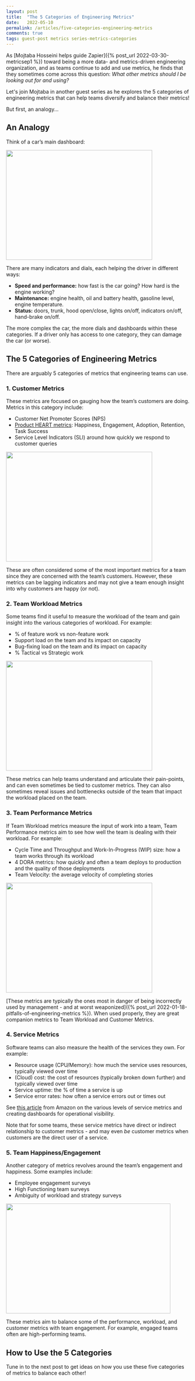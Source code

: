 ```yaml
---
layout: post
title:  "The 5 Categories of Engineering Metrics"
date:   2022-05-10
permalink: /articles/five-categories-engineering-metrics
comments: true
tags: guest-post metrics series-metrics-categories
---
```


As [Mojtaba Hosseini helps guide Zapier]({% post_url 2022-03-30-metricsep1 %}) toward being a more data- and metrics-driven engineering organization, and as teams continue to add and use metrics, he finds that they sometimes come across this question: _What other metrics should I be looking out for and using?_ 

Let's join Mojtaba in another guest series as he explores the 5 categories of engineering metrics that can help teams diversify and balance their metrics!

But first, an analogy...

## An Analogy

Think of a car’s main dashboard:

<div id="blog-photo">
	<img src="https://cdn.zappy.app/11e732ad5dfd5a2172935a9fec29785f.png" alt="" width="400" height="300">
</div>

There are many indicators and dials, each helping the driver in different ways:

- **Speed and performance:** how fast is the car going? How hard is the engine working?
- **Maintenance:** engine health, oil and battery health, gasoline level, engine temperature.
- **Status:** doors, trunk, hood open/close, lights on/off, indicators on/off, hand-brake on/off.

The more complex the car, the more dials and dashboards within these categories. If a driver only has access to one category, they can damage the car (or worse).

## The 5 Categories of Engineering Metrics

There are arguably 5 categories of metrics that engineering teams can use. 

### 1. Customer Metrics

These metrics are focused on gauging how the team’s customers are doing. Metrics in this category include:

- Customer Net Promoter Scores (NPS)
- [Product HEART metrics](https://www.productplan.com/glossary/heart-framework/): Happiness, Engagement, Adoption, Retention, Task Success
- Service Level Indicators (SLI) around how quickly we respond to customer queries

<div id="blog-photo">
	<img src="https://cdn.zappy.app/b2d35ad4ca39243465da769d0754ddd9.png" alt="" width="400" height="300">
</div>

These are often considered some of the most important metrics for a team since they are concerned with the team’s customers. However, these metrics can be lagging indicators and may not give a team enough insight into why customers are happy (or not). 

### 2. Team Workload Metrics

Some teams find it useful to measure the workload of the team and gain insight into the various categories of workload. For example:

- % of feature work vs non-feature work
- Support load on the team and its impact on capacity
- Bug-fixing load on the team and its impact on capacity
- % Tactical vs Strategic work

<div id="blog-photo">
	<img src="https://cdn.zappy.app/d5639d228ab248ad9ad0bd7bc57ea712.png" alt="" width="400" height="300">
</div>

These metrics can help teams understand and articulate their pain-points, and can even sometimes be tied to customer metrics. They can also sometimes reveal issues and bottlenecks outside of the team that impact the workload placed on the team. 

### 3. Team Performance Metrics

If Team Workload metrics measure the input of work into a team, Team Performance metrics aim to see how well the team is dealing with their workload. For example:

- Cycle Time and Throughput and Work-In-Progress (WIP) size: how a team works through its workload
- 4 DORA metrics: how quickly and often a team deploys to production and the quality of those deployments
- Team Velocity: the average velocity of completing stories

<div id="blog-photo">
	<img src="https://cdn.zappy.app/f4d23e2a1750ac50e35ba2f9336f3f29.png" alt="" width="400" height="300">
</div>

[These metrics are typically the ones most in danger of being incorrectly used by management - and at worst weaponized]({% post_url 2022-01-18-pitfalls-of-engineering-metrics %}). When used properly, they are great companion metrics to Team Workload and Customer Metrics.

### 4. Service Metrics

Software teams can also measure the health of the services they own. For example:

- Resource usage (CPU/Memory): how much the service uses resources, typically viewed over time
- (Cloud) cost: the cost of resources (typically broken down further) and typically viewed over time
- Service uptime: the % of time a service is up
- Service error rates: how often a service errors out or times out

See [this article](https://aws.amazon.com/builders-library/building-dashboards-for-operational-visibility/) from Amazon on the various levels of service metrics and creating dashboards for operational visibility. 

Note that for some teams, these service metrics have direct or indirect relationship to customer metrics - and may even _be_ customer metrics when customers are the direct user of a service.

### 5. Team Happiness/Engagement

Another category of metrics revolves around the team’s engagement and happiness. Some examples include:
- Employee engagement surveys
- High Functioning team surveys
- Ambiguity of workload and strategy surveys

<div id="blog-photo">
	<img src="https://cdn.zappy.app/ddbe4496d05302515c3a82e60dfd8e8b.png" alt="" width="450" height="300">
</div>

These metrics aim to balance some of the performance, workload, and customer metrics with team engagement. For example, engaged teams often are high-performing teams. 

## How to Use the 5 Categories

Tune in to the next post to get ideas on how you use these five categories of metrics to balance each other!
